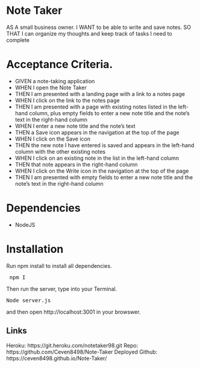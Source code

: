# Note Taker 
AS A small business owner.
I WANT to be able to write and save notes.
SO THAT I can organize my thoughts and keep track of tasks I need to complete

# Acceptance Criteria.

<ul>
<li>GIVEN a note-taking application</li>
<li>WHEN I open the Note Taker</li>
<li>THEN I am presented with a landing page with a link to a notes page</li>
<li>WHEN I click on the link to the notes page</li>
<li>THEN I am presented with a page with existing notes listed in the left-hand column, plus empty fields to enter a new note title and the note’s text in the right-hand column</li>
<li>WHEN I enter a new note title and the note’s text</li>
<li>THEN a Save icon appears in the navigation at the top of the page</li>
<li>WHEN I click on the Save icon</li>
<li>THEN the new note I have entered is saved and appears in the left-hand column with the other existing notes</li>
<li>WHEN I click on an existing note in the list in the left-hand column</li>
<li>THEN that note appears in the right-hand column</li>
<li>WHEN I click on the Write icon in the navigation at the top of the page</li>
<li>THEN I am presented with empty fields to enter a new note title and the note’s text in the right-hand column</li>
</ul>

# Dependencies
<ul>
<li>NodeJS</li>
</ul>

# Installation
Run npm install to install all dependencies.
<pre> npm I </pre>
Then run the server, type into your Terminal.
<pre>Node server.js</pre>

and then open http://localhost:3001 in your browswer.

<h2>Links</h2>
Heroku: https://git.heroku.com/notetaker98.git
Repo: https://github.com/Ceven8498/Note-Taker
Deployed Github: https://ceven8498.github.io/Note-Taker/